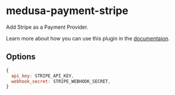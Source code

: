 # medusa-payment-stripe

Add Stripe as a Payment Provider.

Learn more about how you can use this plugin in the [documentaion](https://docs.medusajs.com/add-plugins/stripe).

## Options

```js
{
  api_key: STRIPE_API_KEY,
  webhook_secret: STRIPE_WEBHOOK_SECRET,
}
```
